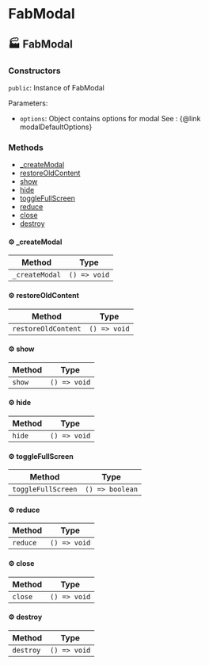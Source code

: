 # FabModal

## :factory: FabModal

### Constructors

`public`: Instance of FabModal

Parameters:

- `options`: Object contains options for modal
  See : {@link modalDefaultOptions}

### Methods

- [\_createModal](#gear-_createmodal)
- [restoreOldContent](#gear-restoreoldcontent)
- [show](#gear-show)
- [hide](#gear-hide)
- [toggleFullScreen](#gear-togglefullscreen)
- [reduce](#gear-reduce)
- [close](#gear-close)
- [destroy](#gear-destroy)

#### :gear: \_createModal

| Method         | Type         |
| -------------- | ------------ |
| `_createModal` | `() => void` |

#### :gear: restoreOldContent

| Method              | Type         |
| ------------------- | ------------ |
| `restoreOldContent` | `() => void` |

#### :gear: show

| Method | Type         |
| ------ | ------------ |
| `show` | `() => void` |

#### :gear: hide

| Method | Type         |
| ------ | ------------ |
| `hide` | `() => void` |

#### :gear: toggleFullScreen

| Method             | Type            |
| ------------------ | --------------- |
| `toggleFullScreen` | `() => boolean` |

#### :gear: reduce

| Method   | Type         |
| -------- | ------------ |
| `reduce` | `() => void` |

#### :gear: close

| Method  | Type         |
| ------- | ------------ |
| `close` | `() => void` |

#### :gear: destroy

| Method    | Type         |
| --------- | ------------ |
| `destroy` | `() => void` |
